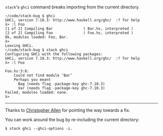 `stack`'s `ghci` command breaks importing from the current directory.

    ~/code/stack-bug $ ghci
    GHCi, version 7.10.3: http://www.haskell.org/ghc/  :? for help
    λ> :l Foo
    [1 of 2] Compiling Bar              ( Bar.hs, interpreted )
    [2 of 2] Compiling Foo              ( Foo.hs, interpreted )
    Ok, modules loaded: Foo, Bar.
    λ> 
    Leaving GHCi.
    ~/code/stack-bug $ stack ghci
    Configuring GHCi with the following packages: 
    GHCi, version 7.10.3: http://www.haskell.org/ghc/  :? for help
    λ> :l Foo

    Foo.hs:3:8:
        Could not find module ‘Bar’
        Perhaps you meant
          Bag (needs flag -package-key ghc-7.10.3)
          Var (needs flag -package-key ghc-7.10.3)
    Failed, modules loaded: none.
    λ> 

---

Thanks to [Christopher Allen](https://twitter.com/bitemyapp) for pointing the way towards a fix.

You can work around the bug by re-including the current directory:

    $ stack ghci --ghci-options -i.

